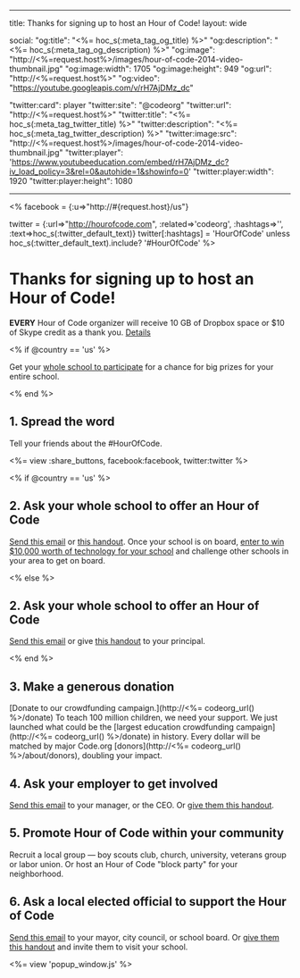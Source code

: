 * * *

title: Thanks for signing up to host an Hour of Code! layout: wide

social: "og:title": "<%= hoc_s(:meta_tag_og_title) %>" "og:description": "<%= hoc_s(:meta_tag_og_description) %>" "og:image": "http://<%=request.host%>/images/hour-of-code-2014-video-thumbnail.jpg" "og:image:width": 1705 "og:image:height": 949 "og:url": "http://<%=request.host%>" "og:video": "https://youtube.googleapis.com/v/rH7AjDMz_dc"

"twitter:card": player "twitter:site": "@codeorg" "twitter:url": "http://<%=request.host%>" "twitter:title": "<%= hoc_s(:meta_tag_twitter_title) %>" "twitter:description": "<%= hoc_s(:meta_tag_twitter_description) %>" "twitter:image:src": "http://<%=request.host%>/images/hour-of-code-2014-video-thumbnail.jpg" "twitter:player": 'https://www.youtubeeducation.com/embed/rH7AjDMz_dc?iv_load_policy=3&rel=0&autohide=1&showinfo=0' "twitter:player:width": 1920 "twitter:player:height": 1080

* * *

<% facebook = {:u=>"http://#{request.host}/us"}

twitter = {:url=>"http://hourofcode.com", :related=>'codeorg', :hashtags=>'', :text=>hoc_s(:twitter_default_text)} twitter[:hashtags] = 'HourOfCode' unless hoc_s(:twitter_default_text).include? '#HourOfCode' %>

# Thanks for signing up to host an Hour of Code!

**EVERY** Hour of Code organizer will receive 10 GB of Dropbox space or $10 of Skype credit as a thank you. [Details](<%= hoc_uri('/prizes') %>)

<% if @country == 'us' %>

Get your [whole school to participate](<%= hoc_uri('/prizes') %>) for a chance for big prizes for your entire school.

<% end %>

## 1. Spread the word

Tell your friends about the #HourOfCode.

<%= view :share_buttons, facebook:facebook, twitter:twitter %>

<% if @country == 'us' %>

## 2. Ask your whole school to offer an Hour of Code

[Send this email](<%= hoc_uri('/resources#email') %>) or [this handout](<%= hoc_uri('/files/schools-handout.pdf') %>). Once your school is on board, [enter to win $10,000 worth of technology for your school](/prizes) and challenge other schools in your area to get on board.

<% else %>

## 2. Ask your whole school to offer an Hour of Code

[Send this email](<%= hoc_uri('/resources#email') %>) or give [this handout](<%= hoc_uri('/files/schools-handout.pdf') %>) to your principal.

<% end %>

## 3. Make a generous donation

[Donate to our crowdfunding campaign.](http://<%= codeorg_url() %>/donate) To teach 100 million children, we need your support. We just launched what could be the [largest education crowdfunding campaign](http://<%= codeorg_url() %>/donate) in history. Every dollar will be matched by major Code.org [donors](http://<%= codeorg_url() %>/about/donors), doubling your impact.

## 4. Ask your employer to get involved

[Send this email](<%= hoc_uri('/resources#email') %>) to your manager, or the CEO. Or [give them this handout](<%= hoc_uri('/resources/hoc-one-pager.pdf') %>).

## 5. Promote Hour of Code within your community

Recruit a local group — boy scouts club, church, university, veterans group or labor union. Or host an Hour of Code "block party" for your neighborhood.

## 6. Ask a local elected official to support the Hour of Code

[Send this email](<%= hoc_uri('/resources#politicians') %>) to your mayor, city council, or school board. Or [give them this handout](<%= hoc_uri('/resources/hoc-one-pager.pdf') %>) and invite them to visit your school.

<%= view 'popup_window.js' %>